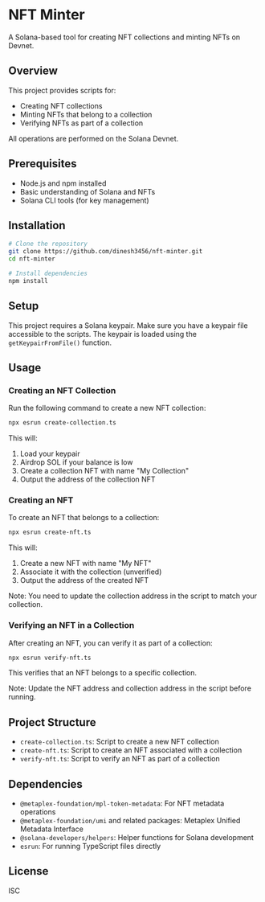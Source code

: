 # NFT Minter

A Solana-based tool for creating NFT collections and minting NFTs on Devnet.

## Overview

This project provides scripts for:
- Creating NFT collections
- Minting NFTs that belong to a collection
- Verifying NFTs as part of a collection

All operations are performed on the Solana Devnet.

## Prerequisites

- Node.js and npm installed
- Basic understanding of Solana and NFTs
- Solana CLI tools (for key management)

## Installation

```bash
# Clone the repository
git clone https://github.com/dinesh3456/nft-minter.git
cd nft-minter

# Install dependencies
npm install
```

## Setup

This project requires a Solana keypair. Make sure you have a keypair file accessible to the scripts. The keypair is loaded using the `getKeypairFromFile()` function.

## Usage

### Creating an NFT Collection

Run the following command to create a new NFT collection:

```bash
npx esrun create-collection.ts
```

This will:
1. Load your keypair
2. Airdrop SOL if your balance is low
3. Create a collection NFT with name "My Collection"
4. Output the address of the collection NFT

### Creating an NFT

To create an NFT that belongs to a collection:

```bash
npx esrun create-nft.ts
```

This will:
1. Create a new NFT with name "My NFT"
2. Associate it with the collection (unverified)
3. Output the address of the created NFT

Note: You need to update the collection address in the script to match your collection.

### Verifying an NFT in a Collection

After creating an NFT, you can verify it as part of a collection:

```bash
npx esrun verify-nft.ts
```

This verifies that an NFT belongs to a specific collection.

Note: Update the NFT address and collection address in the script before running.

## Project Structure

- `create-collection.ts`: Script to create a new NFT collection
- `create-nft.ts`: Script to create an NFT associated with a collection
- `verify-nft.ts`: Script to verify an NFT as part of a collection

## Dependencies

- `@metaplex-foundation/mpl-token-metadata`: For NFT metadata operations
- `@metaplex-foundation/umi` and related packages: Metaplex Unified Metadata Interface
- `@solana-developers/helpers`: Helper functions for Solana development
- `esrun`: For running TypeScript files directly

## License

ISC
